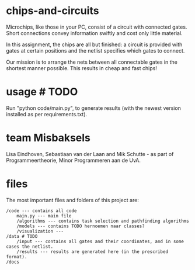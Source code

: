 # chips-and-circuits
Microchips, like those in your PC, consist of a circuit with connected gates. Short connections convey information swiftly and cost only little material.

In this assignment, the chips are all but finished: a circuit is provided with gates at certain positions and the netlist specifies which gates to connect.

Our mission is to arrange the nets between all connectable gates in the shortest manner possible. This results in cheap and fast chips!

# usage # TODO
Run "python code/main.py", to generate results (with the newest version installed as per requirements.txt).

# team Misbaksels
Lisa Eindhoven, Sebastiaan van der Laan and Mik Schutte - as part of Programmeertheorie, Minor Programmeren aan de UvA.

# files
The most important files and folders of this project are:

    /code --- contains all code
        main.py --- main file
        /algorithms --- contains task selection and pathfinding algorithms
        /models --- contains TODO hernoemen naar classes?
        /visualization ---
    /data # TODO
        /input --- contains all gates and their coordinates, and in some cases the netlist.
        /results --- results are generated here (in the prescribed format).
    /docs 
